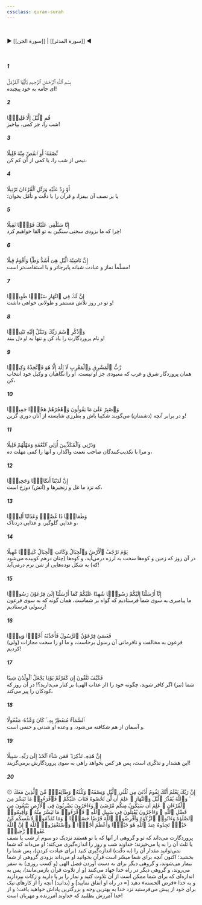 ```yaml
---
cssclass: quran-surah
---
```

<br>

▶ [[سورة الجن]] | [[سورة المدثر]] ◀

<br>

##### 1

<span class="ayah">بِسْمِ ٱللَّهِ ٱلرَّحْمَٰنِ ٱلرَّحِيمِ يَٰٓأَيُّهَا ٱلْمُزَّمِّلُ</span>
<br><span class="ayah_translation">ای جامه به خود پیچیده!</span>

##### 2

<span class="ayah">قُمِ ٱلَّيْلَ إِلَّا قَلِيلًۭا</span>
<br><span class="ayah_translation">شب را، جز کمی، بپاخیز!</span>

##### 3

<span class="ayah">نِّصْفَهُۥٓ أَوِ ٱنقُصْ مِنْهُ قَلِيلًا</span>
<br><span class="ayah_translation">نیمی از شب را، یا کمی از آن کم کن،</span>

##### 4

<span class="ayah">أَوْ زِدْ عَلَيْهِ وَرَتِّلِ ٱلْقُرْءَانَ تَرْتِيلًا</span>
<br><span class="ayah_translation">یا بر نصف آن بیفزا، و قرآن را با دقّت و تأمّل بخوان؛</span>

##### 5

<span class="ayah">إِنَّا سَنُلْقِى عَلَيْكَ قَوْلًۭا ثَقِيلًا</span>
<br><span class="ayah_translation">چرا که ما بزودی سخنی سنگین به تو القا خواهیم کرد!</span>

##### 6

<span class="ayah">إِنَّ نَاشِئَةَ ٱلَّيْلِ هِىَ أَشَدُّ وَطْـًۭٔا وَأَقْوَمُ قِيلًا</span>
<br><span class="ayah_translation">مسلّماً نماز و عبادت شبانه پابرجاتر و با استقامت‌تر است!</span>

##### 7

<span class="ayah">إِنَّ لَكَ فِى ٱلنَّهَارِ سَبْحًۭا طَوِيلًۭا</span>
<br><span class="ayah_translation">و تو در روز تلاش مستمر و طولانی خواهی داشت!</span>

##### 8

<span class="ayah">وَٱذْكُرِ ٱسْمَ رَبِّكَ وَتَبَتَّلْ إِلَيْهِ تَبْتِيلًۭا</span>
<br><span class="ayah_translation">و نام پروردگارت را یاد کن و تنها به او دل ببند!</span>

##### 9

<span class="ayah">رَّبُّ ٱلْمَشْرِقِ وَٱلْمَغْرِبِ لَآ إِلَٰهَ إِلَّا هُوَ فَٱتَّخِذْهُ وَكِيلًۭا</span>
<br><span class="ayah_translation">همان پروردگار شرق و غرب که معبودی جز او نیست، او را نگاهبان و وکیل خود انتخاب کن،</span>

##### 10

<span class="ayah">وَٱصْبِرْ عَلَىٰ مَا يَقُولُونَ وَٱهْجُرْهُمْ هَجْرًۭا جَمِيلًۭا</span>
<br><span class="ayah_translation">و در برابر آنچه (دشمنان) می‌گویند شکیبا باش و بطرزی شایسته از آنان دوری گزین!</span>

##### 11

<span class="ayah">وَذَرْنِى وَٱلْمُكَذِّبِينَ أُو۟لِى ٱلنَّعْمَةِ وَمَهِّلْهُمْ قَلِيلًا</span>
<br><span class="ayah_translation">و مرا با تکذیب‌کنندگان صاحب نعمت واگذار، و آنها را کمی مهلت ده،</span>

##### 12

<span class="ayah">إِنَّ لَدَيْنَآ أَنكَالًۭا وَجَحِيمًۭا</span>
<br><span class="ayah_translation">که نزد ما غل و زنجیرها و (آتش) دوزخ است،</span>

##### 13

<span class="ayah">وَطَعَامًۭا ذَا غُصَّةٍۢ وَعَذَابًا أَلِيمًۭا</span>
<br><span class="ayah_translation">و غذایی گلوگیر، و عذابی دردناک،</span>

##### 14

<span class="ayah">يَوْمَ تَرْجُفُ ٱلْأَرْضُ وَٱلْجِبَالُ وَكَانَتِ ٱلْجِبَالُ كَثِيبًۭا مَّهِيلًا</span>
<br><span class="ayah_translation">در آن روز که زمین و کوه‌ها سخت به لرزه درمی‌آید، و کوه‌ها (چنان درهم کوبیده می‌شود که) به شکل توده‌هایی از شن نرم درمی‌آید!</span>

##### 15

<span class="ayah">إِنَّآ أَرْسَلْنَآ إِلَيْكُمْ رَسُولًۭا شَٰهِدًا عَلَيْكُمْ كَمَآ أَرْسَلْنَآ إِلَىٰ فِرْعَوْنَ رَسُولًۭا</span>
<br><span class="ayah_translation">ما پیامبری به سوی شما فرستادیم که گواه بر شماست، همان گونه که به سوی فرعون رسولی فرستادیم!</span>

##### 16

<span class="ayah">فَعَصَىٰ فِرْعَوْنُ ٱلرَّسُولَ فَأَخَذْنَٰهُ أَخْذًۭا وَبِيلًۭا</span>
<br><span class="ayah_translation">(ولی) فرعون به مخالفت و نافرمانی آن رسول برخاست، و ما او را سخت مجازات کردیم!</span>

##### 17

<span class="ayah">فَكَيْفَ تَتَّقُونَ إِن كَفَرْتُمْ يَوْمًۭا يَجْعَلُ ٱلْوِلْدَٰنَ شِيبًا</span>
<br><span class="ayah_translation">شما (نیز) اگر کافر شوید، چگونه خود را (از عذاب الهی) بر کنار می‌دارید؟! در آن روز که کودکان را پیر می‌کند،</span>

##### 18

<span class="ayah">ٱلسَّمَآءُ مُنفَطِرٌۢ بِهِۦ ۚ كَانَ وَعْدُهُۥ مَفْعُولًا</span>
<br><span class="ayah_translation">و آسمان از هم شکافته می‌شود، و وعده او شدنی و حتمی است.</span>

##### 19

<span class="ayah">إِنَّ هَٰذِهِۦ تَذْكِرَةٌۭ ۖ فَمَن شَآءَ ٱتَّخَذَ إِلَىٰ رَبِّهِۦ سَبِيلًا</span>
<br><span class="ayah_translation">این هشدار و تذکّری است، پس هر کس بخواهد راهی به سوی پروردگارش برمی‌گزیند!</span>

##### 20

<span class="ayah">۞ إِنَّ رَبَّكَ يَعْلَمُ أَنَّكَ تَقُومُ أَدْنَىٰ مِن ثُلُثَىِ ٱلَّيْلِ وَنِصْفَهُۥ وَثُلُثَهُۥ وَطَآئِفَةٌۭ مِّنَ ٱلَّذِينَ مَعَكَ ۚ وَٱللَّهُ يُقَدِّرُ ٱلَّيْلَ وَٱلنَّهَارَ ۚ عَلِمَ أَن لَّن تُحْصُوهُ فَتَابَ عَلَيْكُمْ ۖ فَٱقْرَءُوا۟ مَا تَيَسَّرَ مِنَ ٱلْقُرْءَانِ ۚ عَلِمَ أَن سَيَكُونُ مِنكُم مَّرْضَىٰ ۙ وَءَاخَرُونَ يَضْرِبُونَ فِى ٱلْأَرْضِ يَبْتَغُونَ مِن فَضْلِ ٱللَّهِ ۙ وَءَاخَرُونَ يُقَٰتِلُونَ فِى سَبِيلِ ٱللَّهِ ۖ فَٱقْرَءُوا۟ مَا تَيَسَّرَ مِنْهُ ۚ وَأَقِيمُوا۟ ٱلصَّلَوٰةَ وَءَاتُوا۟ ٱلزَّكَوٰةَ وَأَقْرِضُوا۟ ٱللَّهَ قَرْضًا حَسَنًۭا ۚ وَمَا تُقَدِّمُوا۟ لِأَنفُسِكُم مِّنْ خَيْرٍۢ تَجِدُوهُ عِندَ ٱللَّهِ هُوَ خَيْرًۭا وَأَعْظَمَ أَجْرًۭا ۚ وَٱسْتَغْفِرُوا۟ ٱللَّهَ ۖ إِنَّ ٱللَّهَ غَفُورٌۭ رَّحِيمٌۢ</span>
<br><span class="ayah_translation">پروردگارت می‌داند که تو و گروهی از آنها که با تو هستند نزدیک دو سوم از شب یا نصف یا ثلث آن را به پا می‌خیزند؛ خداوند شب و روز را اندازه‌گیری می‌کند؛ او می‌داند که شما نمی‌توانید مقدار آن را (به دقّت) اندازه‌گیری کنید (برای عبادت کردن)، پس شما را بخشید؛ اکنون آنچه برای شما میسّر است قرآن بخوانید او می‌داند بزودی گروهی از شما بیمار می‌شوند، و گروهی دیگر برای به دست آوردن فضل الهی (و کسب روزی) به سفر می‌روند، و گروهی دیگر در راه خدا جهاد می‌کنند (و از تلاوت قرآن بازمی‌مانند)، پس به اندازه‌ای که برای شما ممکن است از آن تلاوت کنید و نماز را بر پا دارید و زکات بپردازید و به خدا «قرض الحسنه» دهید [= در راه او انفاق نمایید] و (بدانید) آنچه را از کارهای نیک برای خود از پیش می‌فرستید نزد خدا به بهترین وجه و بزرگترین پاداش خواهید یافت؛ و از خدا آمرزش بطلبید که خداوند آمرزنده و مهربان است!</span>

